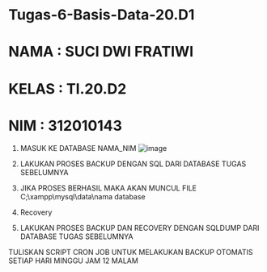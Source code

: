 # Tugas-6-Basis-Data-20.D1
# NAMA : SUCI DWI FRATIWI
# KELAS : TI.20.D2
# NIM : 312010143

1. MASUK KE DATABASE NAMA_NIM
![image](https://user-images.githubusercontent.com/101787968/172167363-6d647146-8191-4914-8cf8-47160d6ae447.png)

2. LAKUKAN PROSES BACKUP DENGAN SQL DARI DATABASE TUGAS SEBELUMNYA

3. JIKA PROSES BERHASIL MAKA AKAN MUNCUL FILE C;\xampp\mysql\data\nama database

4. Recovery

5. LAKUKAN PROSES BACKUP DAN RECOVERY DENGAN SQLDUMP DARI DATABASE TUGAS SEBELUMNYA

TULISKAN SCRIPT CRON JOB UNTUK MELAKUKAN BACKUP OTOMATIS SETIAP HARI MINGGU JAM 12 MALAM



